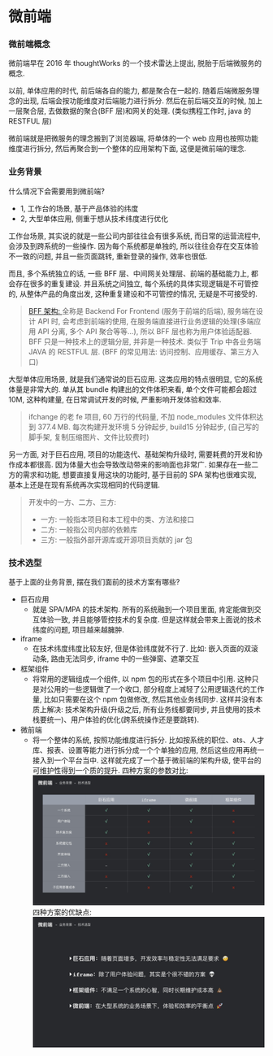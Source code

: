 # 微前端

### 微前端概念

微前端早在 2016 年 thoughtWorks 的一个技术雷达上提出, 脱胎于后端微服务的概念.

以前, 单体应用的时代, 前后端各自的能力, 都是聚合在一起的. 随着后端微服务理念的出现, 后端会按功能维度对后端能力进行拆分. 然后在前后端交互的时候, 加上一层聚合层, 去做数据的聚合(BFF 层)和网关的处理. (类似携程工作时, java 的 RESTFUL 层)

微前端就是把微服务的理念搬到了浏览器端, 将单体的一个 web 应用也按照功能维度进行拆分, 然后再聚合到一个整体的应用架构下面, 这便是微前端的理念.

### 业务背景

什么情况下会需要用到微前端?

- 1, 工作台的场景, 基于产品体验的纬度
- 2, 大型单体应用, 侧重于想从技术纬度进行优化

工作台场景, 其实说的就是一些公司内部往往会有很多系统, 而日常的运营流程中, 会涉及到跨系统的一些操作. 因为每个系统都是单独的, 所以往往会存在交互体验不一致的问题, 并且一些页面跳转, 重新登录的操作, 效率也很低.

而且, 多个系统独立的话, 一些 BFF 层、中间网关处理层、前端的基础能力上, 都会存在很多的重复建设. 并且系统之间独立, 每个系统的具体实现逻辑是不可管控的, 从整体产品的角度出发, 这种重复建设和不可管控的情况, 无疑是不可接受的.

> [ BFF 架构: ](https://www.jianshu.com/p/eb1875c62ad3)
> 全称是 Backend For Frontend (服务于前端的后端), 服务端在设计 API 时, 会考虑到前端的使用, 在服务端直接进行业务逻辑的处理(多端应用 API 分离, 多个 API 聚合等等...), 所以 BFF 层也称为用户体验适配器. BFF 只是一种技术上的逻辑分层, 并非是一种技术. 类似于 Trip 中各业务端 JAVA 的 RESTFUL 层.
> (BFF 的常见用法: 访问控制、应用缓存、第三方入口)

大型单体应用场景, 就是我们通常说的巨石应用. 这类应用的特点很明显, 它的系统体量是非常大的. 单从其 bundle 构建出的文件体积来看, 单个文件可能都会超过 10M, 这种构建量, 在日常调试开发的时候, 严重影响开发体验和效率.

> ifchange 的老 fe 项目, 60 万行的代码量, 不加 node_modules 文件体积达到 377.4 MB. 每次构建开发环境 5 分钟起步, build15 分钟起步, (自己写的脚手架, 复制压缩图片、文件比较费时)

另一方面, 对于巨石应用, 项目的功能迭代、基础架构升级时, 需要耗费的开发和协作成本都很高. 因为体量大也会导致改动带来的影响面也非常广.
如果存在一些二方的需求和功能, 想要直接复用这块的功能时, 基于目前的 SPA 架构也很难实现, 基本上还是在现有系统再次实现相同的代码逻辑.

> 开发中的一方、二方、三方:
>
> - 一方: 一般指本项目和本工程中的类、方法和接口
> - 二方: 一般指公司内部的依赖库
> - 三方: 一般指外部开源库或开源项目贡献的 jar 包

### 技术选型

基于上面的业务背景, 摆在我们面前的技术方案有哪些?

- 巨石应用
  - 就是 SPA/MPA 的技术架构. 所有的系统融到一个项目里面, 肯定能做到交互体验一致, 并且能够管控技术的复杂度. 但是这样就会带来上面说的技术纬度的问题, 项目越来越臃肿.
- iframe
  - 在技术纬度纬度比较友好, 但是体验纬度就不行了. 比如: 嵌入页面的双滚动条, 路由无法同步, iframe 中的一些弹窗、遮罩交互
- 框架组件
  - 将常用的逻辑组成一个组件, 以 npm 包的形式在多个项目中引用. 这种只是对公用的一些逻辑做了一个收口, 部分程度上减轻了公用逻辑迭代的工作量, 比如只需要在这个 npm 包做修改, 然后其他业务线同步. 这样并没有本质上解决: 技术架构升级(升级之后, 所有业务线都要同步, 并且使用的技术栈要统一)、用户体验的优化(跨系统操作还是要跳转).
- 微前端
  - 将一个整体的系统, 按照功能维度进行拆分. 比如按系统的职位、ats、人才库、报表、设置等能力进行拆分成一个个单独的应用, 然后这些应用再统一接入到一个平台当中. 这样就完成了一个基于微前端的架构升级, 使平台的可维护性得到一个质的提升.
    四种方案的参数对比:
    <img src='./imgs/技术选型.jpeg'>
    四种方案的优缺点:
    <img src='./imgs/技术选型_2.jpeg'>
